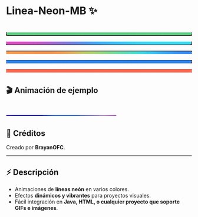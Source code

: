 #  Linea-Neon-MB ✨

![line](https://github.com/BrayanOFC/Lines-Neon-MB/raw/main/assets/Logo-verde.jpg)
![line](https://github.com/BrayanOFC/Lines-Neon-MB/raw/main/assets/Logo-neon.jpg) 
![line](https://github.com/BrayanOFC/Lines-Neon-MB/raw/main/assets/Logo-arcoiris.jpg)  
![line](https://github.com/BrayanOFC/Lines-Neon-MB/raw/main/assets/logo-azul.jpg)   
![line](https://github.com/BrayanOFC/Lines-Neon-MB/raw/main/assets/Logo-rojo.jpg)
---

## 🎬 Animación de ejemplo

![line](https://github.com/BrayanOFC/Lines-Neon-MB/raw/main/assets/logo-neon.gif)
---

## 👑 Créditos

Creado por **BrayanOFC**.

---

## ⚡ Descripción

- Animaciones de **líneas neón** en varios colores.  
- Efectos **dinámicos y vibrantes** para proyectos visuales.  
- Fácil integración en **Java, HTML, o cualquier proyecto que soporte GIFs e imágenes**.